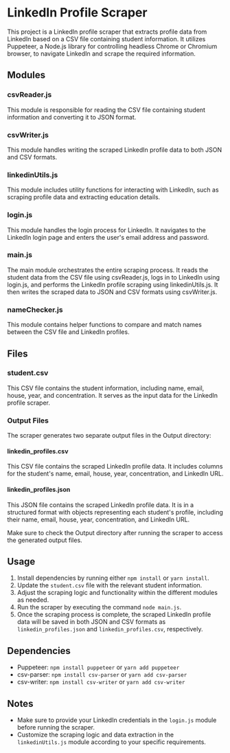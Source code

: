 # LinkedIn Profile Scraper

This project is a LinkedIn profile scraper that extracts profile data from LinkedIn based on a CSV file containing student information. It utilizes Puppeteer, a Node.js library for controlling headless Chrome or Chromium browser, to navigate LinkedIn and scrape the required information.

## Modules

### csvReader.js

This module is responsible for reading the CSV file containing student information and converting it to JSON format.

### csvWriter.js

This module handles writing the scraped LinkedIn profile data to both JSON and CSV formats.

### linkedinUtils.js

This module includes utility functions for interacting with LinkedIn, such as scraping profile data and extracting education details.

### login.js

This module handles the login process for LinkedIn. It navigates to the LinkedIn login page and enters the user's email address and password.

### main.js

The main module orchestrates the entire scraping process. It reads the student data from the CSV file using csvReader.js, logs in to LinkedIn using login.js, and performs the LinkedIn profile scraping using linkedinUtils.js. It then writes the scraped data to JSON and CSV formats using csvWriter.js.

### nameChecker.js

This module contains helper functions to compare and match names between the CSV file and LinkedIn profiles.

## Files

### student.csv

This CSV file contains the student information, including name, email, house, year, and concentration. It serves as the input data for the LinkedIn profile scraper.

### Output Files

The scraper generates two separate output files in the Output directory:

#### linkedin_profiles.csv

This CSV file contains the scraped LinkedIn profile data. It includes columns for the student's name, email, house, year, concentration, and LinkedIn URL.

#### linkedin_profiles.json

This JSON file contains the scraped LinkedIn profile data. It is in a structured format with objects representing each student's profile, including their name, email, house, year, concentration, and LinkedIn URL.

Make sure to check the Output directory after running the scraper to access the generated output files.

## Usage

1. Install dependencies by running either `npm install` or `yarn install`.
2. Update the `student.csv` file with the relevant student information.
3. Adjust the scraping logic and functionality within the different modules as needed.
4. Run the scraper by executing the command `node main.js`.
5. Once the scraping process is complete, the scraped LinkedIn profile data will be saved in both JSON and CSV formats as `linkedin_profiles.json` and `linkedin_profiles.csv`, respectively.

## Dependencies

- Puppeteer: `npm install puppeteer` or `yarn add puppeteer`
- csv-parser: `npm install csv-parser` or `yarn add csv-parser`
- csv-writer: `npm install csv-writer` or `yarn add csv-writer`

## Notes

- Make sure to provide your LinkedIn credentials in the `login.js` module before running the scraper.
- Customize the scraping logic and data extraction in the `linkedinUtils.js` module according to your specific requirements.
